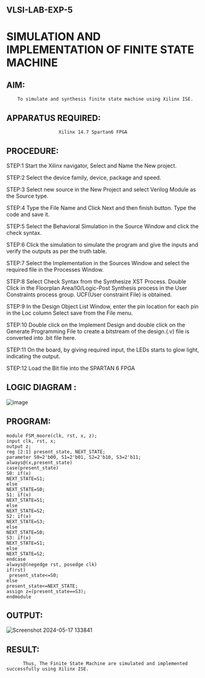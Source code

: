 ## VLSI-LAB-EXP-5
# SIMULATION AND IMPLEMENTATION OF FINITE STATE MACHINE

## AIM: 
        To simulate and synthesis finite state machine using Xilinx ISE.

## APPARATUS REQUIRED: 
                       Xilinx 14.7 Spartan6 FPGA

## PROCEDURE:
STEP:1 Start the Xilinx navigator, Select and Name the New project. 

STEP:2 Select the device family, device, package and speed.

STEP:3 Select new source in the New Project and select Verilog Module as the Source type. 

STEP:4 Type the File Name and Click Next and then finish button. Type the code and save it.

STEP:5 Select the Behavioral Simulation in the Source Window and click the check syntax.

STEP:6 Click the simulation to simulate the program and give the inputs and verify the outputs as per the truth table.

STEP:7 Select the Implementation in the Sources Window and select the required file in the Processes Window. 

STEP:8 Select Check Syntax from the Synthesize XST Process. Double Click in the Floorplan Area/IO/Logic-Post Synthesis process in the User Constraints process group. UCF(User constraint File) is 
       obtained. 
       
STEP:9 In the Design Object List Window, enter the pin location for each pin in the Loc column Select save from the File menu.

STEP:10 Double click on the Implement Design and double click on the Generate Programming File to create a bitstream of the design.(.v) file is converted into .bit file here. 

STEP:11 On the board, by giving required input, the LEDs starts to glow light, indicating the output. 

STEP:12 Load the Bit file into the SPARTAN 6 FPGA

## LOGIC DIAGRAM :

![image](https://github.com/navaneethans/VLSI-LAB-EXP-5/assets/6987778/34ec5d63-2b3b-4511-81ef-99f4572d5869)


## PROGRAM:
```
module FSM_moore(clk, rst, x, z);
input clk, rst, x;
output z;
reg [2:1] present_state, NEXT_STATE; 
parameter S0=2'b00, S1=2'b01, S2=2'b10, S3=2'b11;
always@(x,present_state)
case(present_state)
S0:	if(x)
NEXT_STATE=S1;
else
NEXT_STATE=S0;
S1:	if(x)
NEXT_STATE=S1;
else
NEXT_STATE=S2;
S2:	if(x)
NEXT_STATE=S3;
else
NEXT_STATE=S0;
S3:	if(x)
NEXT_STATE=S1;
else
NEXT_STATE=S2;
endcase
always@(negedge rst, posedge clk)
if(rst)
 present_state<=S0;
else 
present_state<=NEXT_STATE;
assign z=(present_state==S3); 
endmodule
```

## OUTPUT:

![Screenshot 2024-05-17 133841](https://github.com/reshmasundar18/VLSI-LAB-EXP-5/assets/166894571/ec77595d-b635-48ac-ba4b-3430ea4bff8b)


## RESULT:
          Thus, The Finite State Machine are simulated and implemented successfully using Xilinx ISE.



